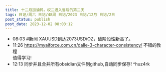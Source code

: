 ```yaml
---
title: 十二月加油鸭，权二进入售后的第二天
tags: 日记/周六 日记/48周 日记/2023 日记/12月 日记/2日
post_status: publish
post_date: 2023-12-02 08:03:12 
---
```


- 08:03 #新闻 XAUUSD到达2073USD/OZ，破阶段性新高了。
- 11:26 https://myaiforce.com.cn/dalle-3-character-consistency/ 不错的教程<br>值得学习!
- 12:13 同步并且合并所有obsidian文件到github,自动同步保存! ^huz4rk